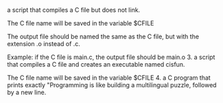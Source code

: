 a script that compiles a C file but does not link.



The C file name will be saved in the variable $CFILE

The output file should be named the same as the C file, but with the extension .o instead of .c.

Example: if the C file is main.c, the output file should be main.o
3. a script that compiles a C file and creates an executable named cisfun.



The C file name will be saved in the variable $CFILE
4. a C program that prints exactly "Programming is like building a multilingual puzzle, followed by a new line.
